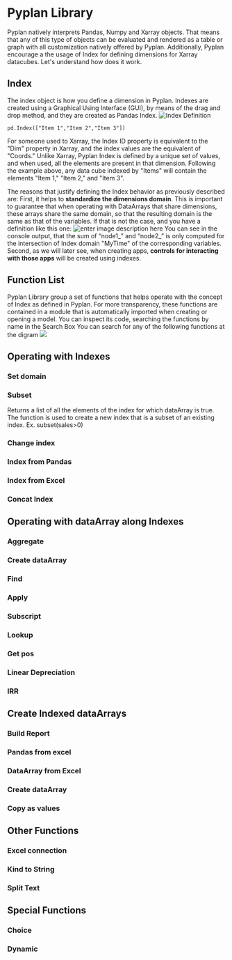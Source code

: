 
# Pyplan Library
Pyplan natively interprets Pandas, Numpy and Xarray objects. That means that any of this type of objects can be evaluated and rendered as a table or graph with all customization natively offered by Pyplan.
Additionally, Pyplan encourage a the usage of Index for defining dimensions for Xarray datacubes. Let's understand how does it work.

## **Index**
The index object is how you define a dimension in Pyplan. Indexes are created using a Graphical Using Interface (GUI), by means of the drag and drop method, and they are created as Pandas Index.
![Index Definition](http://img.pyplan.org/Pyplan_library_index.png)

    pd.Index(["Item 1","Item 2","Item 3"])


For someone used to Xarray, the Index ID property is equivalent to the "Dim" property in Xarray, and the index values are the equivalent of "Coords." Unlike Xarray, Pyplan Index is defined by a unique set of values, and when used, all the elements are present in that dimension. Following the example above, any data cube indexed by "Items" will contain the elements "Item 1," "Item 2," and "Item 3".

The reasons that justify defining the Index behavior as previously described are: First, it helps to  **standardize the dimensions domain**. This is important to guarantee that when operating with DataArrays that share dimensions, these arrays share the same domain, so that the resulting domain is the same as that of the variables. If that is not the case, and you have a definition like this one:
![enter image description here](http://img.pyplan.org/Quick_start_node_domain.png)
You can see in the console output, that the sum of “node1_” and “node2_” is only computed for the intersection of Index domain "MyTime" of the corresponding variables.
Second, as we will later see, when creating apps,  **controls for interacting with those apps** will be created using indexes.

## Function List
Pyplan Library group a set of functions that helps operate with the concept of Index as defined in Pyplan.
For more transparency, these functions are contained in a module that is automatically imported when creating or opening a model. You can inspect its code, searching the functions by name in the Search Box
You can search for any of the following functions at the digram
![](http://img.pyplan.org/pyplan_library_list_of_functions.png)

## Operating with Indexes
### Set domain
### Subset
Returns a list of all the elements of the index for which dataArray is true. The function is used to create a new index that is a subset of an existing index.
        Ex. subset(sales>0)
 
### Change index
### Index from Pandas
### Index from Excel
### Concat Index

## Operating with dataArray along Indexes
### Aggregate
### Create dataArray
### Find
### Apply
### Subscript
### Lookup
### Get pos
### Linear Depreciation
### IRR


## Create Indexed dataArrays
### Build Report
### Pandas from excel
### DataArray from Excel
### Create dataArray
### Copy as values

## Other Functions
### Excel connection
### Kind to String
### Split Text

## Special Functions
### Choice
### Dynamic



<!--stackedit_data:
eyJoaXN0b3J5IjpbLTQ2NzA0MDkxMCwtMTk1Nzk0NzMzNywtMT
IxOTA4Mjk0MywtMTEzODIzNzI3NywxNTA0MDgxMTI5LC0xMTE3
NTY3MDE3LC0xODQzNDk4MTc2XX0=
-->